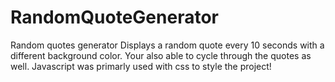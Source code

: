 # RandomQuoteGenerator
 Random quotes generator
Displays a random quote every 10 seconds with a different background color.
Your also able to cycle through the quotes as well.
Javascript was primarly used with css to style the project!
